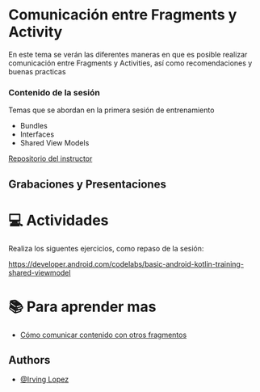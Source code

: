 
# Comunicación entre Fragments y Activity
En este tema se verán las diferentes maneras en que es posible realizar comunicación entre Fragments y Activities, así como recomendaciones y buenas practicas

### Contenido de la sesión

Temas que se abordan en la primera sesión de entrenamiento

- Bundles
- Interfaces
- Shared View Models

[Repositorio del instructor](https://github.com/irvingDevMobi/wizeline-academy-communication)

## Grabaciones y Presentaciones



# :computer:  Actividades 

Realiza los siguentes ejercicios, como repaso de la sesión:

https://developer.android.com/codelabs/basic-android-kotlin-training-shared-viewmodel

# :books: Para aprender mas
- [Cómo comunicar contenido con otros fragmentos](https://developer.android.com/training/basics/fragments/communicating?hl=es-419#kotlin)

## Authors

- [@Irving Lopez](https://www.github.com/irvingDevMobi)

